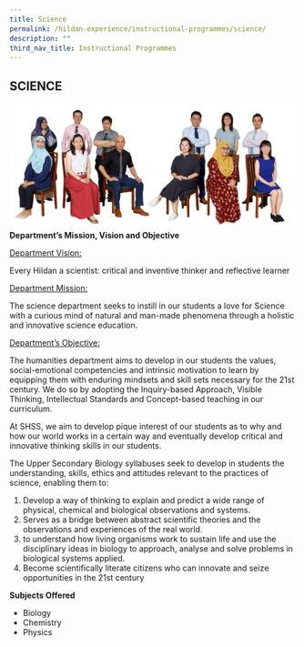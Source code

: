```yaml
---
title: Science
permalink: /hildan-experience/instructional-programmes/science/
description: ""
third_nav_title: Instructional Programmes
---
```

SCIENCE
-------
![](/images/Staff/sci.jpg)
**Department’s Mission, Vision and Objective**

<u>Department Vision:  </u>

<style> { margin:0;} </style>Every Hildan a scientist: critical and inventive thinker and reflective learner

<u>Department Mission:</u>

<style> { margin:0;} </style>The science department seeks to instill in our students a love for Science with a curious mind of natural and man-made phenomena through a holistic and innovative science education.
 
<u>Department’s Objective:</u>

<style> { margin:0;} </style>The humanities department aims to develop in our students the values, social-emotional competencies and intrinsic motivation to learn by equipping them with enduring mindsets and skill sets necessary for the 21st century. We do so by adopting the Inquiry-based Approach, Visible Thinking, Intellectual Standards and Concept-based teaching in our curriculum. 
<p></p>
<style> { margin:0;} </style>At SHSS, we aim to develop pique interest of our students as to why and how our world works in a certain way and eventually develop critical and innovative thinking skills in our students. 
<p></p>
<style> { margin:0;} </style>The Upper Secondary Biology syllabuses seek to develop in students the understanding, skills, ethics and attitudes relevant to the practices of science, enabling them to:

1. Develop a way of thinking to explain and predict a wide range of physical, chemical and biological observations and systems.
2. Serves as a bridge between abstract scientific theories and the observations and experiences of the real world.
3. to understand how living organisms work to sustain life and use the disciplinary ideas in biology to approach, analyse and solve problems in biological systems applied.
4. Become scientifically literate citizens who can innovate and seize opportunities in the 21st century


<style> { margin:0;} </style><b>Subjects Offered </b>
* Biology
* Chemistry 
* Physics